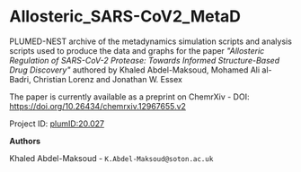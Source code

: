# Allosteric_SARS-CoV2_MetaD

PLUMED-NEST archive of the metadynamics simulation scripts and analysis scripts used to produce the data and graphs for the paper *"Allosteric Regulation of SARS-CoV-2 Protease: Towards Informed Structure-Based Drug Discovery"* authored by Khaled Abdel-Maksoud, Mohamed Ali al-Badri, Christian Lorenz and Jonathan W. Essex

The paper is currently available as a preprint on ChemrXiv - DOI: https://doi.org/10.26434/chemrxiv.12967655.v2

Project ID: [plumID:20.027](https://www.plumed-nest.org/eggs/20/027/)

**Authors**

Khaled Abdel-Maksoud - `K.Abdel-Maksoud@soton.ac.uk`

